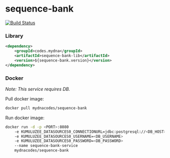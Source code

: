 # sequence-bank

[![Build Status](https://jenkins.din-cloud.com/buildStatus/icon?job=mydnacodes%2Fsequence-bank%2Fmaster)](https://jenkins.din-cloud.com/job/mydnacodes/job/sequence-bank/job/master/)

### Library
```xml
<dependency>
    <groupId>codes.mydna</groupId>
    <artifactId>sequence-bank-lib</artifactId>
    <version>${sequence-bank.version}</version>
</dependency>
```

### Docker

*Note: This service requires DB.*

Pull docker image:
```bash
docker pull mydnacodes/sequence-bank
```

Run docker image:
```bash
docker run -d -p <PORT>:8080 
    -e KUMULUZEE_DATASOURCES0_CONNECTIONURL=jdbc:postgresql://<DB_HOST>:<DB_PORT>/sequence-bank 
    -e KUMULUZEE_DATASOURCES0_USERNAME=<DB_USERNAME> 
    -e KUMULUZEE_DATASOURCES0_PASSWORD=<DB_PASSWORD> 
    --name sequence-bank-service 
    mydnacodes/sequence-bank
```

